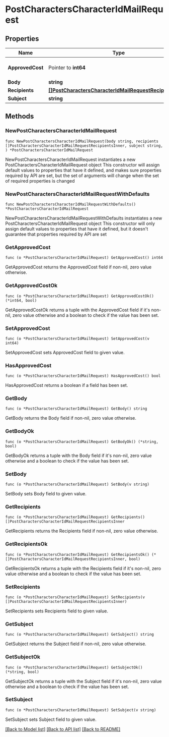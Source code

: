 # PostCharactersCharacterIdMailRequest

## Properties

Name | Type | Description | Notes
------------ | ------------- | ------------- | -------------
**ApprovedCost** | Pointer to **int64** |  | [optional] [default to 0]
**Body** | **string** |  | 
**Recipients** | [**[]PostCharactersCharacterIdMailRequestRecipientsInner**](PostCharactersCharacterIdMailRequestRecipientsInner.md) |  | 
**Subject** | **string** |  | 

## Methods

### NewPostCharactersCharacterIdMailRequest

`func NewPostCharactersCharacterIdMailRequest(body string, recipients []PostCharactersCharacterIdMailRequestRecipientsInner, subject string, ) *PostCharactersCharacterIdMailRequest`

NewPostCharactersCharacterIdMailRequest instantiates a new PostCharactersCharacterIdMailRequest object
This constructor will assign default values to properties that have it defined,
and makes sure properties required by API are set, but the set of arguments
will change when the set of required properties is changed

### NewPostCharactersCharacterIdMailRequestWithDefaults

`func NewPostCharactersCharacterIdMailRequestWithDefaults() *PostCharactersCharacterIdMailRequest`

NewPostCharactersCharacterIdMailRequestWithDefaults instantiates a new PostCharactersCharacterIdMailRequest object
This constructor will only assign default values to properties that have it defined,
but it doesn't guarantee that properties required by API are set

### GetApprovedCost

`func (o *PostCharactersCharacterIdMailRequest) GetApprovedCost() int64`

GetApprovedCost returns the ApprovedCost field if non-nil, zero value otherwise.

### GetApprovedCostOk

`func (o *PostCharactersCharacterIdMailRequest) GetApprovedCostOk() (*int64, bool)`

GetApprovedCostOk returns a tuple with the ApprovedCost field if it's non-nil, zero value otherwise
and a boolean to check if the value has been set.

### SetApprovedCost

`func (o *PostCharactersCharacterIdMailRequest) SetApprovedCost(v int64)`

SetApprovedCost sets ApprovedCost field to given value.

### HasApprovedCost

`func (o *PostCharactersCharacterIdMailRequest) HasApprovedCost() bool`

HasApprovedCost returns a boolean if a field has been set.

### GetBody

`func (o *PostCharactersCharacterIdMailRequest) GetBody() string`

GetBody returns the Body field if non-nil, zero value otherwise.

### GetBodyOk

`func (o *PostCharactersCharacterIdMailRequest) GetBodyOk() (*string, bool)`

GetBodyOk returns a tuple with the Body field if it's non-nil, zero value otherwise
and a boolean to check if the value has been set.

### SetBody

`func (o *PostCharactersCharacterIdMailRequest) SetBody(v string)`

SetBody sets Body field to given value.


### GetRecipients

`func (o *PostCharactersCharacterIdMailRequest) GetRecipients() []PostCharactersCharacterIdMailRequestRecipientsInner`

GetRecipients returns the Recipients field if non-nil, zero value otherwise.

### GetRecipientsOk

`func (o *PostCharactersCharacterIdMailRequest) GetRecipientsOk() (*[]PostCharactersCharacterIdMailRequestRecipientsInner, bool)`

GetRecipientsOk returns a tuple with the Recipients field if it's non-nil, zero value otherwise
and a boolean to check if the value has been set.

### SetRecipients

`func (o *PostCharactersCharacterIdMailRequest) SetRecipients(v []PostCharactersCharacterIdMailRequestRecipientsInner)`

SetRecipients sets Recipients field to given value.


### GetSubject

`func (o *PostCharactersCharacterIdMailRequest) GetSubject() string`

GetSubject returns the Subject field if non-nil, zero value otherwise.

### GetSubjectOk

`func (o *PostCharactersCharacterIdMailRequest) GetSubjectOk() (*string, bool)`

GetSubjectOk returns a tuple with the Subject field if it's non-nil, zero value otherwise
and a boolean to check if the value has been set.

### SetSubject

`func (o *PostCharactersCharacterIdMailRequest) SetSubject(v string)`

SetSubject sets Subject field to given value.



[[Back to Model list]](../README.md#documentation-for-models) [[Back to API list]](../README.md#documentation-for-api-endpoints) [[Back to README]](../README.md)


